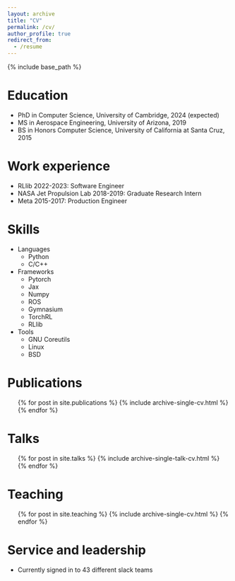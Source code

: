 ```yaml
---
layout: archive
title: "CV"
permalink: /cv/
author_profile: true
redirect_from:
  - /resume
---
```


{% include base_path %}

Education
======
* PhD in Computer Science, University of Cambridge, 2024 (expected)
* MS in Aerospace Engineering, University of Arizona, 2019
* BS in Honors Computer Science, University of California at Santa Cruz, 2015

Work experience
======
* RLlib 2022-2023: Software Engineer
* NASA Jet Propulsion Lab 2018-2019: Graduate Research Intern
* Meta 2015-2017: Production Engineer
  
Skills
======
* Languages
  * Python
  * C/C++
* Frameworks
  * Pytorch
  * Jax
  * Numpy
  * ROS
  * Gymnasium
  * TorchRL
  * RLlib
* Tools
  * GNU Coreutils
  * Linux
  * BSD



Publications
======
  <ul>{% for post in site.publications %}
    {% include archive-single-cv.html %}
  {% endfor %}</ul>
  
Talks
======
  <ul>{% for post in site.talks %}
    {% include archive-single-talk-cv.html %}
  {% endfor %}</ul>
  
Teaching
======
  <ul>{% for post in site.teaching %}
    {% include archive-single-cv.html %}
  {% endfor %}</ul>
  
Service and leadership
======
* Currently signed in to 43 different slack teams
